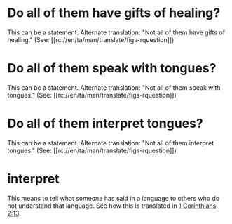# Do all of them have gifts of healing?

This can be a statement. Alternate translation: "Not all of them have gifts of healing." (See: [[rc://en/ta/man/translate/figs-rquestion]])

# Do all of them speak with tongues?

This can be a statement. Alternate translation: "Not all of them speak with tongues." (See: [[rc://en/ta/man/translate/figs-rquestion]])

# Do all of them interpret tongues?

This can be a statement. Alternate translation: "Not all of them interpret tongues." (See: [[rc://en/ta/man/translate/figs-rquestion]])

# interpret

This means to tell what someone has said in a language to others who do not understand that language. See how this is translated in [1 Corinthians 2:13](../02/13.md).

